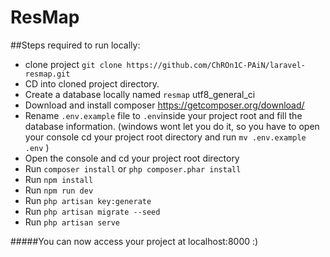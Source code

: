 # ResMap

##Steps required to run locally:
- clone project `git clone https://github.com/ChROn1C-PAiN/laravel-resmap.git`
- CD into cloned project directory.
- Create a database locally named `resmap` utf8_general_ci 
- Download and install composer https://getcomposer.org/download/
- Rename `.env.example` file to `.env`inside your project root and fill the database information.
  (windows wont let you do it, so you have to open your console cd your project root directory and run `mv .env.example .env` )
- Open the console and cd your project root directory
- Run `composer install` or ```php composer.phar install```
- Run `npm install`
- Run `npm run dev`
- Run `php artisan key:generate` 
- Run `php artisan migrate --seed`
- Run `php artisan serve`
 

#####You can now access your project at localhost:8000 :)
